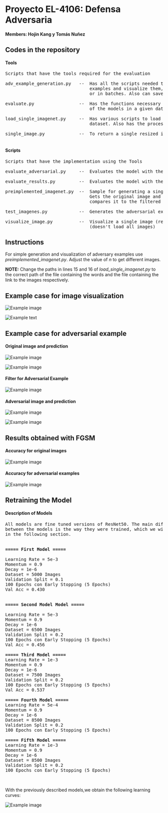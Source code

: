 # Proyecto EL-4106: Defensa Adversaria

#### Members: Hojin Kang y Tomás Nuñez

## Codes in the repository

#### Tools
<pre>
Scripts that have the tools required for the evaluation

adv_example_generation.py   --  Has all the scripts needed to generate adversarial
                                examples and visualize them, whether individually
                                or in batches. Also can save the adversarial examples.

evaluate.py                 --  Has the functions necessary to evaluate the Accuracy
                                of the models in a given dataset.
                                                                
load_single_imagenet.py     --  Has various scripts to load images from the ImageNet
                                dataset. Also has the processing of images.
                                
single_image.py             --  To return a single resized image and its tag.

</pre>

#### Scripts

<pre>
Scripts that have the implementation using the Tools

evaluate_adversarial.py     --  Evaluates the model with the adversarial examples.

evaluate_results.py         --  Evaluates the model with the original images.

preimplemented_imagenet.py  --  Sample for generating a single adversarial example.
                                Gets the original image and its prediction, and
                                compares it to the filtered image and its predictions.

test_imagenes.py            --  Generates the adversarial examples.
          
visualize_image.py          --  Visualize a single image (resized) and its tag 
                                (doesn't load all images)
</pre>
## Instructions

For simple generation and visualization of adversary examples use <i>preimplemented_imagenet.py</i>.
Adjust the value of <i>n</i> to get different images.

<b>NOTE:</b> Change the paths in lines 15 and 16 of <i>load_single_imagenet.py</i> to the
correct path of the file containing the words and the file containing the link to the images
respectively.
## Example case for image visualization

![Example image](Examples/example_image.png)

![Example text](Examples/example_text.png)

## Example case for adversarial example

#### Original image and prediction
![Example image](Examples/original_image.png)

![Example image](Examples/original_pred.png)

#### Filter for Adversarial Example
![Example image](Examples/filter.png)

#### Adversarial image and prediction
![Example image](Examples/adversarial_example.png)

![Example image](Examples/adversarial_pred.png)

## Results obtained with FGSM

#### Accuracy for original images

![Example image](Examples/original_accuracy.png)

#### Accuracy for adversarial examples

![Example image](Examples/adversarial_accuracy.png)

## Retraining the Model

#### Description of Models

<pre>
All models are fine tuned versions of ResNet50. The main difference
between the models is the way they were trained, which we will describe
in the following section.


<b>===== First Model =====</b>

Learning Rate = 5e-3
Momentum = 0.9
Decay = 1e-6
Dataset = 5000 Images
Validation Split = 0.1
100 Epochs con Early Stopping (5 Epochs)
Val Acc = 0.430


<b>===== Second Model Model =====</b>

Learning Rate = 5e-3
Momentum = 0.9
Decay = 1e-6
Dataset = 6500 Images
Validation Split = 0.2
100 Epochs con Early Stopping (5 Epochs)
Val Acc = 0.456

<b>===== Third Model =====</b>
Learning Rate = 1e-3
Momentum = 0.9
Decay = 1e-6
Dataset = 7500 Images
Validation Split = 0.2
100 Epochs con Early Stopping (5 Epochs)
Val Acc = 0.537

<b>===== Fourth Model =====</b>
Learning Rate = 5e-4
Momentum = 0.9
Decay = 1e-6
Dataset = 8500 Images
Validation Split = 0.2
100 Epochs con Early Stopping (5 Epochs)

<b>===== Fifth Model =====</b>
Learning Rate = 1e-3
Momentum = 0.9
Decay = 1e-6
Dataset = 8500 Images
Validation Split = 0.2
100 Epochs con Early Stopping (5 Epochs)


</pre>

With the previously described models,we obtain the following learning
curves:

![Example image](Examples/learning_curve_total.png)
